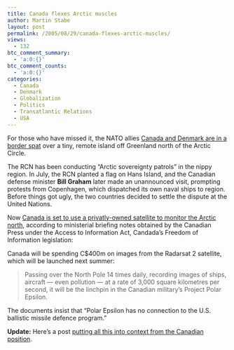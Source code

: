 ```yaml
---
title: Canada flexes Arctic muscles
author: Martin Stabe
layout: post
permalink: /2005/08/29/canada-flexes-arctic-muscles/
views:
  - 132
btc_comment_summary:
  - 'a:0:{}'
btc_comment_counts:
  - 'a:0:{}'
categories:
  - Canada
  - Denmark
  - Globalization
  - Politics
  - Transatlantic Relations
  - USA
---
```

For those who have missed it, the NATO allies [Canada and Denmark are in a border spat][1] over a tiny, remote island off Greenland north of the Arctic Circle.

The RCN has been conducting &ldquo;Arctic sovereignty patrols&rdquo; in the nippy region. In July, the RCN planted a flag on Hans Island, and the Canadian defense minister **Bill Graham** later made an unannounced visit, prompting protests from Copenhagen, which dispatched its own naval ships to region. Before things got ugly, the two countries decided to settle the dispute at the United Nations.

Now [Canada is set to use a privatly-owned satellite to monitor the Arctic north][2], according to ministerial briefing notes obtained by the Canadian Press under the Access to Information Act, Candada&rsquo;s Freedom of Information legislation:

Canada will be spending C$400m on images from the Radarsat 2 satellite, which will be launched next summer:

> Passing over the North Pole 14 times daily, recording images of ships, aircraft &mdash; even pollution &mdash; at a rate of 3,000 square kilometres per second, it will be the linchpin in the Canadian military&rsquo;s Project Polar Epsilon.

The documents insist that &ldquo;Polar Epsilon has no connection to the U.S. ballistic missile defence program.&rdquo;

**Update:** Here&rsquo;s a post [putting all this into context from the Canadian position][3].

 [1]: http://www.telegraph.co.uk/news/main.jhtml?xml=/news/2005/08/22/wcan22.xml&sSheet=/news/2005/08/22/ixworld.html
 [2]: http://www.globetechnology.com/servlet/story/RTGAM.20050829.gtpolar29/BNStory/Technology/
 [3]: http://angrygwn.mu.nu/archives/106661.php